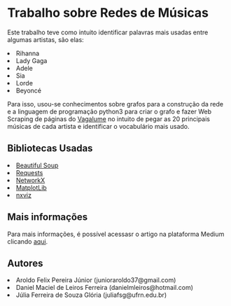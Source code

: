 <h1> Trabalho sobre Redes de Músicas </h1>
<p>Este trabalho teve como intuito identificar palavras mais usadas entre algumas artistas, são elas:</p>

<li>Rihanna</ul>
<li>Lady Gaga</ul>
<li>Adele</ul>
<li>Sia</ul>
<li>Lorde</ul>
<li>Beyoncé</ul>

<p>Para isso, usou-se conhecimentos sobre grafos para a construção da rede e a linguagem de programação python3 para
criar o grafo e fazer Web Scraping de páginas do <a href='https://www.vagalume.com.br'>Vagalume</a> no intuito de pegar 
as 20 principais músicas de cada artista e identificar o vocabulário mais usado.
<h2>Bibliotecas Usadas</h2>
<li><a href='https://www.crummy.com/software/BeautifulSoup/bs4/doc/'>Beautiful Soup</a></li>
<li><a href='https://requests.readthedocs.io/pt_BR/latest/user/quickstart.html'>Requests</a></li>
<li><a href='https://networkx.github.io/'>NetworkX</a></li>
<li><a href='https://matplotlib.org/'>MatplotLib</a></li>
<li><a href='https://pypi.org/project/nxviz/'>nxviz</a></li>

<h2>Mais informações</h2>
<p>Para mais informações, é possível acessasr o artigo na plataforma Medium clicando <a href='https://medium.com/@danielleiros_27747/o-que-elas-cantam-uma-an%C3%A1lise-de-rede-de-balan%C3%A7ar-o-esqueleto-2f8e3fbace46?postPublishedType=initial'>aqui</a>.</p>
<h2>Autores</h2>
<li>Aroldo Felix Pereira Júnior (junioraroldo37@gmail.com)</li>
<li>Daniel Maciel de Leiros Ferreira (danielmleiros@hotmail.com)</li>
<li>Júlia Ferreira de Souza Glória (juliafsg@ufrn.edu.br)</li>

